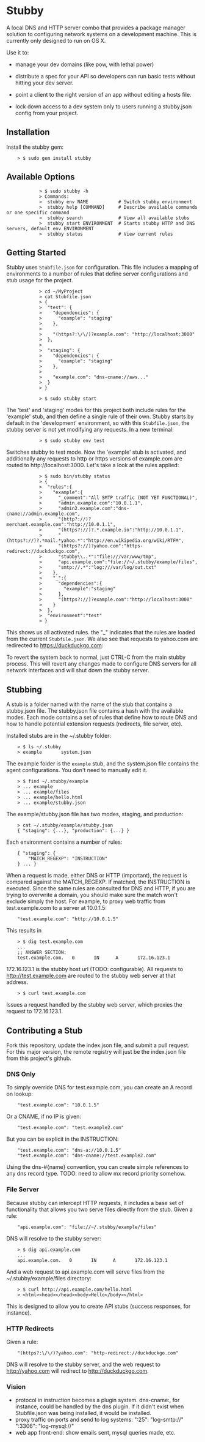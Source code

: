 # Stubby

A local DNS and HTTP server combo that provides a package manager
solution to configuring network systems on a development machine. This
is currently only designed to run on OS X.

Use it to:

* manage your dev domains (like pow, with lethal power)

* distribute a spec for your API so developers can run basic tests without
hitting your dev server.

* point a client to the right version of an app without editing a hosts file.

* lock down access to a dev system only to users running a stubby.json config
from your project.

## Installation

Install the stubby gem:

		> $ sudo gem install stubby

## Available Options

                > $ sudo stubby -h
                > Commands:
                >  stubby env NAME           # Switch stubby environment
                >  stubby help [COMMAND]     # Describe available commands or one specific command
                >  stubby search             # View all available stubs
                >  stubby start ENVIRONMENT  # Starts stubby HTTP and DNS servers, default env ENVIRONMENT
                >  stubby status             # View current rules

## Getting Started

Stubby uses `Stubfile.json` for configuration. This file includes a mapping of
environments to a number of rules that define server configurations and stub
usage for the project. 

                > cd ~/MyProject
                > cat Stubfile.json
                > {
                >  "test": {
                >    "dependencies": {
                >      "example": "staging"
                >    },
                >
                >    "(https?:\/\/)?example.com": "http://localhost:3000"
                >  },
                >
                >  "staging": {
                >    "dependencies": {
                >      "example": "staging"
                >    },
                >
                >    "example.com": "dns-cname://aws..."
                >  }
                > }

                > $ sudo stubby start

The 'test' and 'staging' modes for this project both include rules for the
'example' stub, and then define a single rule of their own. Stubby starts
by default in the 'development' environment, so with this `Stubfile.json`,
the stubby server is not yet modifying any requests. In a new terminal:

                > $ sudo stubby env test

Switches stubby to test mode. Now the 'example' stub is activated, and
additionally any requests to http or https versions of example.com are
routed to http://localhost:3000. Let's take a look at the rules applied:

                > $ sudo bin/stubby status
                > {
                >  "rules":{
                >    "example":{
                >      "_comment":"All SMTP traffic (NOT YET FUNCTIONAL)",
                >      "admin.example.com":"10.0.1.1",
                >      "admin2.example.com":"dns-cname://admin.example.com",
                >      "(http?://)?merchant.example.com":"http://10.0.1.1",
                >      "(https?://)?.*.example.io":"http://10.0.1.1",
                >      "(https?://)?.*mail.*yahoo.*":"http://en.wikipedia.org/wiki/RTFM",
                >      "(https?://)?yahoo.com":"https-redirect://duckduckgo.com",
                >      "stubby\\..*":"file:///var/www/tmp",
                >      "api.example.com":"file://~/.stubby/example/files",
                >      "smtp://.*":"log:///var/log/out.txt"
                >    },
                >    "_":{
                >      "dependencies":{
                >        "example":"staging"
                >      },
                >      "(https?://)?example.com":"http://localhost:3000"
                >    }
                >  },
                >  "environment":"test"
                > }

This shows us all activated rules. the "_" indicates that the rules are loaded
from the current `Stubfile.json`. We also see that requests to yahoo.com are
redirected to https://duckduckgo.com:

To revert the system back to normal, just CTRL-C from the main stubby process.
This will revert any changes made to configure DNS servers for all network 
interfaces and will shut down the stubby server.

## Stubbing

A stub is a folder named with the name of the stub that contains a stubby.json file. The stubby.json file contains a hash with the available
modes. Each mode contains a set of rules that define how to route DNS and how to handle potential extension requests (redirects, file server, etc).

Installed stubs are in the ~/.stubby folder:

		> $ ls ~/.stubby 
		> example		system.json

The example folder is the `example` stub, and the system.json file contains the agent configurations. You don't need to manually edit it.

		> $ find ~/.stubby/example
		> ... example
		> ... example/files
		> ... example/hello.html
		> ... example/stubby.json
		
The example/stubby.json file has two modes, staging, and production:

		> cat ~/.stubby/example/stubby.json
		{ "staging": {...}, "production": {...} }

Each environment contains a number of rules:

		{ "staging": {
			"MATCH_REGEXP": "INSTRUCTION"
		} ... }		
		
When a request is made, either DNS or HTTP (important), the request is
compared against the MATCH_REGEXP. If matched, the INSTRUCTION is executed. Since the same rules are consulted for DNS and HTTP, if you are
trying to overwrite a domain, you should make sure the match won't exclude
simply the host. For example, to proxy web traffic from test.example.com
to a server at 10.0.1.5:

		"test.example.com": "http://10.0.1.5"
		
This results in 

		> $ dig test.example.com
		...
		;; ANSWER SECTION:
		test.example.com.   0       IN      A       172.16.123.1
 
172.16.123.1 is the stubby host url (TODO: configurable). All requests
to http://test.example.com are routed to the stubby web server at that
address.
 
		> $ curl test.example.com
 		
Issues a request handled by the stubby web server, which proxies the request to 172.16.123.1.

## Contributing a Stub

Fork this repository, update the index.json file, and submit a pull request. For
this major version, the remote registry will just be the index.json file from
this project's github.

### DNS Only

To simply override DNS for test.example.com, you can create an A record on lookup:

		"test.example.com": "10.0.1.5"		
		
Or a CNAME, if no IP is given:

		"test.example.com": "test.example2.com"
		
But you can be explicit in the INSTRUCTION:

		"test.example.com": "dns-a://10.0.1.5"
		"test.example.com": "dns-cname://test.example2.com"
		
Using the dns-#{name} convention, you can create simple references to 
any dns record type. TODO: need to allow mx record priority somehow.
 
### File Server

Because stubby can intercept HTTP requests, it includes a base set of functionality that allows you two serve files directly from the stub. Given a rule:

		"api.example.com": "file://~/.stubby/example/files"
		
DNS will resolve to the stubby server:

		> $ dig api.example.com
		... 
		api.example.com.   0       IN      A       172.16.123.1
		
And a web request to api.example.com will serve files from the ~/.stubby/example/files directory:

		> $ curl http://api.example.com/hello.html
		> <html><head></head><body>Hello</body></html>

This is designed to allow you to create API stubs (success responses, for instance).


### HTTP Redirects

Given a rule:

		"(https?:\/\/)?yahoo.com": "http-redirect://duckduckgo.com"
		
DNS will resolve to the stubby server, and the web request to http://yahoo.com will redirect to http://duckduckgo.com.

### Vision

* protocol in instruction becomes a plugin system. dns-cname:, for instance,
  could be handled by the dns plugin. If it didn't exist when Stubfile.json was
  being installed, it would be installed. 
* proxy traffic on ports and send to log systems:
  ":25": "log-smtp://"
  ":3306": "log-mysql://"
* web app front-end: show emails sent, mysql queries made, etc.
